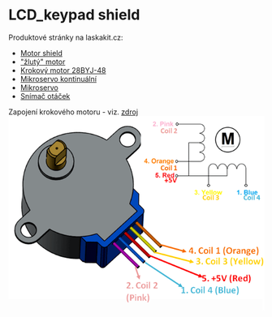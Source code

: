 # LCD_keypad shield

Produktové stránky na laskakit.cz:
* [Motor shield](https://www.laskakit.cz/arduino-4-kanalovy-motor-driver-shield-l293d/)
* ["žlutý" motor](https://www.laskakit.cz/tt-motor-s-prevodovkou-plastove-prevody/)
* [Krokový motor 28BYJ-48](https://www.laskakit.cz/krokovy-motor-28byj-48/)
* [Mikroservo kontinuální](https://www.laskakit.cz/plastove-micro-servo-sg90-9g--kontinualni/)
* [Mikroservo](https://www.laskakit.cz/plastove-micro-servo-sg90-9g--180/)
* [Snímač otáček](https://www.laskakit.cz/fotoelektricky-snimac-otacek/)

Zapojení krokového motoru - viz. [zdroj](https://components101.com/motors/28byj-48-stepper-motor)
![Stepper Wiring](./28BYJ-48-Pinout-Wirings.png)
